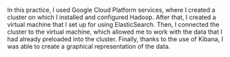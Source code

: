 In this practice, I used Google Cloud Platform services, where I created a cluster on which I installed and configured Hadoop. After that, I created a virtual machine that I set up for using ElasticSearch. Then, I connected the cluster to the virtual machine, which allowed me to work with the data that I had already preloaded into the cluster. Finally, thanks to the use of Kibana, I was able to create a graphical representation of the data.
